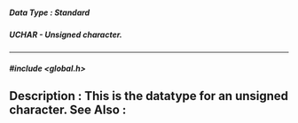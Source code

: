 ##### Data Type : Standard
##### UCHAR - Unsigned character.
---
##### #include <global.h>
**Description :**
This is the datatype for an unsigned character.
**See Also :**
[](D:/md_files/.md)
---
